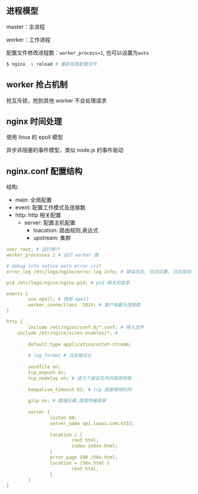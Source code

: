 ## 进程模型

master：主进程

worker：工作进程



配置文件修改进程数：`worker_process=1`, 也可以设置为`auto`



```bash
$ nginx -s reload # 重新加载配置文件
```



## worker 抢占机制

抢互斥锁，抢到其他 worker 不会处理请求

## nginx 时间处理

使用 linux 的 epoll 模型

异步非阻塞的事件模型，类似 node.js 的事件驱动



## nginx.conf 配置结构

结构:

- main: 全局配置
- event: 配置工作模式及连接数
- http: http 相关配置
  - server: 配置主机配置
    - loacation: 路由规则,表达式
    - upstream: 集群



```yaml
user root; # 运行用户
worker_processes 2 # 运行 worker 数

# debug info notice warn error crit
error_log /etc/logs/nginx/error.log info; # 错误日志, 日志位置, 日志级别

pid /etc/logs/nginx/nginx.pid; # pid 相关的信息

enents {
		use epoll; # 使用 epoll
		worker_connections  1024; # 客户端最大连接数
}

http {
		include /etc/nginx/conf.d/*.conf; # 导入文件
    include /etc/nginx/sites-enables/*; # 
    
		default_type application/octet-stream;
		
		# log_format # 日志格式化
		
		sendfile on;
		tcp_nopush on;
		tcp_nodelay on; # 这几个保证文件的高效传输
		
		keepalive_timeout 65; # tcp 连接保持时间
		
		gzip on; # 数据压缩,提高传输效率
		
		server {
				listen 88;
				server_name api.laoxu.com:4333;
				
				location / {
						root html;
						index index.html;
				}
				error_page 500 /50x.html;
				location = /50x.html {
						root html;
				}
		}
}
```

